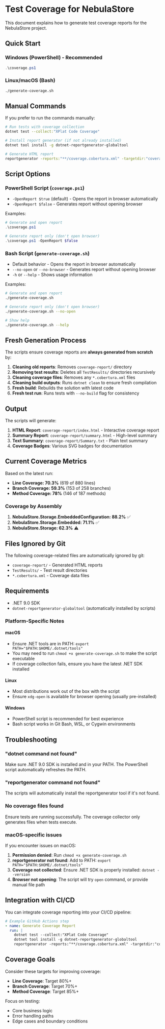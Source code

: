 # Test Coverage for NebulaStore

This document explains how to generate test coverage reports for the NebulaStore project.

## Quick Start

### Windows (PowerShell) - Recommended
```powershell
.\coverage.ps1
```

### Linux/macOS (Bash)
```bash
./generate-coverage.sh
```

## Manual Commands

If you prefer to run the commands manually:

```bash
# Run tests with coverage collection
dotnet test --collect:"XPlat Code Coverage"

# Install report generator (if not already installed)
dotnet tool install -g dotnet-reportgenerator-globaltool

# Generate HTML report
reportgenerator -reports:"**/coverage.cobertura.xml" -targetdir:"coverage-report" -reporttypes:"Html;HtmlSummary;Badges;TextSummary"
```

## Script Options

### PowerShell Script (`coverage.ps1`)
- `-OpenReport $true` (default) - Opens the report in browser automatically
- `-OpenReport $false` - Generates report without opening browser

Examples:
```powershell
# Generate and open report
.\coverage.ps1

# Generate report only (don't open browser)
.\coverage.ps1 -OpenReport $false
```

### Bash Script (`generate-coverage.sh`)
- Default behavior - Opens the report in browser automatically
- `--no-open` or `--no-browser` - Generates report without opening browser
- `-h` or `--help` - Shows usage information

Examples:
```bash
# Generate and open report
./generate-coverage.sh

# Generate report only (don't open browser)
./generate-coverage.sh --no-open

# Show help
./generate-coverage.sh --help
```

## Fresh Generation Process

The scripts ensure coverage reports are **always generated from scratch** by:

1. **Cleaning old reports**: Removes `coverage-report/` directory
2. **Removing test results**: Deletes all `TestResults/` directories recursively
3. **Cleaning coverage files**: Removes any `*.cobertura.xml` files
4. **Cleaning build outputs**: Runs `dotnet clean` to ensure fresh compilation
5. **Fresh build**: Rebuilds the solution with latest code
6. **Fresh test run**: Runs tests with `--no-build` flag for consistency

## Output

The scripts will generate:

1. **HTML Report**: `coverage-report/index.html` - Interactive coverage report
2. **Summary Report**: `coverage-report/summary.html` - High-level summary
3. **Text Summary**: `coverage-report/Summary.txt` - Plain text summary
4. **Coverage Badges**: Various SVG badges for documentation

## Current Coverage Metrics

Based on the latest run:

- **Line Coverage: 70.3%** (619 of 880 lines)
- **Branch Coverage: 59.3%** (153 of 258 branches)  
- **Method Coverage: 78%** (146 of 187 methods)

### Coverage by Assembly

1. **NebulaStore.Storage.EmbeddedConfiguration: 88.2%** ✅
2. **NebulaStore.Storage.Embedded: 71.1%** ✅
3. **NebulaStore.Storage: 62.3%** ⚠️

## Files Ignored by Git

The following coverage-related files are automatically ignored by git:

- `coverage-report/` - Generated HTML reports
- `TestResults/` - Test result directories
- `*.cobertura.xml` - Coverage data files

## Requirements

- .NET 9.0 SDK
- `dotnet-reportgenerator-globaltool` (automatically installed by scripts)

### Platform-Specific Notes

#### macOS
- Ensure .NET tools are in PATH: `export PATH="$PATH:$HOME/.dotnet/tools"`
- You may need to run `chmod +x generate-coverage.sh` to make the script executable
- If coverage collection fails, ensure you have the latest .NET SDK installed

#### Linux
- Most distributions work out of the box with the script
- Ensure `xdg-open` is available for browser opening (usually pre-installed)

#### Windows
- PowerShell script is recommended for best experience
- Bash script works in Git Bash, WSL, or Cygwin environments

## Troubleshooting

### "dotnet command not found"
Make sure .NET 9.0 SDK is installed and in your PATH. The PowerShell script automatically refreshes the PATH.

### "reportgenerator command not found"  
The scripts will automatically install the reportgenerator tool if it's not found.

### No coverage files found
Ensure tests are running successfully. The coverage collector only generates files when tests execute.

### macOS-specific issues
If you encounter issues on macOS:

1. **Permission denied**: Run `chmod +x generate-coverage.sh`
2. **reportgenerator not found**: Add to PATH: `export PATH="$PATH:$HOME/.dotnet/tools"`
3. **Coverage not collected**: Ensure .NET SDK is properly installed: `dotnet --version`
4. **Browser not opening**: The script will try `open` command, or provide manual file path

## Integration with CI/CD

You can integrate coverage reporting into your CI/CD pipeline:

```yaml
# Example GitHub Actions step
- name: Generate Coverage Report
  run: |
    dotnet test --collect:"XPlat Code Coverage"
    dotnet tool install -g dotnet-reportgenerator-globaltool
    reportgenerator -reports:"**/coverage.cobertura.xml" -targetdir:"coverage-report" -reporttypes:"Html;Cobertura"
```

## Coverage Goals

Consider these targets for improving coverage:

- **Line Coverage**: Target 80%+ 
- **Branch Coverage**: Target 70%+
- **Method Coverage**: Target 85%+

Focus on testing:
- Core business logic
- Error handling paths
- Edge cases and boundary conditions
